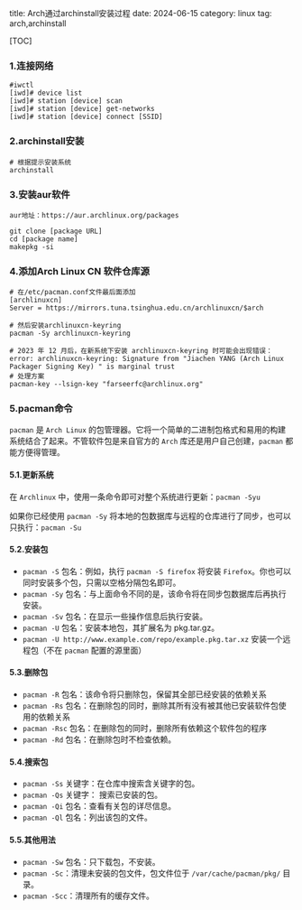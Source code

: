 title: Arch通过archinstall安装过程
date: 2024-06-15
category: linux
tag: arch,archinstall

[TOC]

### 1.连接网络

```
#iwctl
[iwd]# device list
[iwd]# station [device] scan
[iwd]# station [device] get-networks
[iwd]# station [device] connect [SSID]
```

### 2.archinstall安装

```
# 根据提示安装系统
archinstall
```

### 3.安装aur软件

```
aur地址：https://aur.archlinux.org/packages

git clone [package URL]
cd [package name]
makepkg -si
```

### 4.添加Arch Linux CN 软件仓库源

```
# 在/etc/pacman.conf文件最后面添加
[archlinuxcn]
Server = https://mirrors.tuna.tsinghua.edu.cn/archlinuxcn/$arch

# 然后安装archlinuxcn-keyring
pacman -Sy archlinuxcn-keyring

# 2023 年 12 月后，在新系统下安装 archlinuxcn-keyring 时可能会出现错误：
error: archlinuxcn-keyring: Signature from "Jiachen YANG (Arch Linux Packager Signing Key) " is marginal trust
# 处理方案
pacman-key --lsign-key "farseerfc@archlinux.org"
```

### 5.pacman命令

`pacman` 是 `Arch Linux` 的包管理器。它将一个简单的二进制包格式和易用的构建系统结合了起来。不管软件包是来自官方的 `Arch` 库还是用户自己创建，`pacman` 都能方便得管理。

#### 5.1.更新系统

在 `Archlinux` 中，使用一条命令即可对整个系统进行更新：`pacman -Syu`

如果你已经使用 `pacman -Sy` 将本地的包数据库与远程的仓库进行了同步，也可以只执行：`pacman -Su`

#### 5.2.安装包

- `pacman -S` 包名：例如，执行 `pacman -S firefox` 将安装 `Firefox`。你也可以同时安装多个包，只需以空格分隔包名即可。
- `pacman -Sy` 包名：与上面命令不同的是，该命令将在同步包数据库后再执行安装。
- `pacman -Sv` 包名：在显示一些操作信息后执行安装。
- `pacman -U` 包名：安装本地包，其扩展名为 pkg.tar.gz。
- `pacman -U http://www.example.com/repo/example.pkg.tar.xz` 安装一个远程包（不在 `pacman` 配置的源里面）

#### 5.3.删除包

- `pacman -R` 包名：该命令将只删除包，保留其全部已经安装的依赖关系
- `pacman -Rs` 包名：在删除包的同时，删除其所有没有被其他已安装软件包使用的依赖关系
- `pacman -Rsc` 包名：在删除包的同时，删除所有依赖这个软件包的程序
- `pacman -Rd` 包名：在删除包时不检查依赖。

#### 5.4.搜索包

- `pacman -Ss` 关键字：在仓库中搜索含关键字的包。
- `pacman -Qs` 关键字： 搜索已安装的包。
- `pacman -Qi` 包名：查看有关包的详尽信息。
- `pacman -Ql` 包名：列出该包的文件。

#### 5.5.其他用法

- `pacman -Sw` 包名：只下载包，不安装。
- `pacman -Sc`：清理未安装的包文件，包文件位于 `/var/cache/pacman/pkg/` 目录。
- `pacman -Scc`：清理所有的缓存文件。